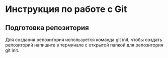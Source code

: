 # Инструкция по работе с Git

## Подготовка репозитория
Для создания репозитория используется команда git init, чтобы создать репозиторий напишите в терминале с открытой папкой для репозитория git init.
